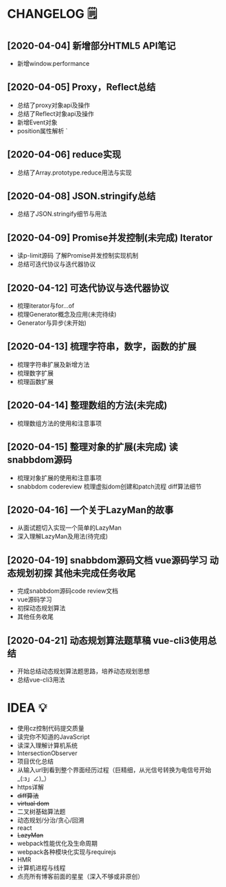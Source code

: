 # CHANGELOG :spiral_notepad:
## [2020-04-04] 新增部分HTML5 API笔记
* 新增window.performance

## [2020-04-05] Proxy，Reflect总结
* 总结了proxy对象api及操作
* 总结了Reflect对象api及操作
* 新增Event对象
* position属性解析
`
## [2020-04-06] reduce实现
* 总结了Array.prototype.reduce用法与实现

## [2020-04-08] JSON.stringify总结
* 总结了JSON.stringify细节与用法

## [2020-04-09] Promise并发控制(未完成) Iterator
* 读p-limit源码 了解Promise并发控制实现机制
* 总结可迭代协议与迭代器协议

## [2020-04-12] 可迭代协议与迭代器协议
* 梳理iterator与for...of
* 梳理Generator概念及应用(未完待续)
* Generator与异步(未开始)

## [2020-04-13] 梳理字符串，数字，函数的扩展
* 梳理字符串扩展及新增方法
* 梳理数字扩展
* 梳理函数扩展

## [2020-04-14] 整理数组的方法(未完成)
* 梳理数组方法的使用和注意事项

## [2020-04-15] 整理对象的扩展(未完成) 读snabbdom源码
* 梳理对象扩展的使用和注意事项
* snabbdom codereview 梳理虚拟dom创建和patch流程 diff算法细节

## [2020-04-16] 一个关于LazyMan的故事
* 从面试题切入实现一个简单的LazyMan
* 深入理解LazyMan及用法(待完成)

## [2020-04-19] snabbdom源码文档 vue源码学习 动态规划初探 其他未完成任务收尾
* 完成snabbdom源码code review文档
* vue源码学习
* 初探动态规划算法
* 其他任务收尾

## [2020-04-21] 动态规划算法题草稿 vue-cli3使用总结<Badge text="新"/>
* 开始总结动态规划算法题思路，培养动态规划思想
* 总结vue-cli3用法

# IDEA :bulb:
* 使用cz控制代码提交质量
* 读完你不知道的JavaScript
* 读深入理解计算机系统
* IntersectionObserver
* 项目优化总结
* 从输入url到看到整个界面经历过程（巨精细，从光信号转换为电信号开始_(:з」∠)_）
* https详解
* ~~diff算法~~
* ~~virtual dom~~
* 二叉树基础算法题
* 动态规划/分治/贪心/回溯
* react
* ~~LazyMan~~
* webpack性能优化及生命周期
* webpack各种模块化实现与requirejs
* HMR
* 计算机进程与线程
* 点亮所有博客前面的星星（深入不够或非原创） <Badge text="新"/>